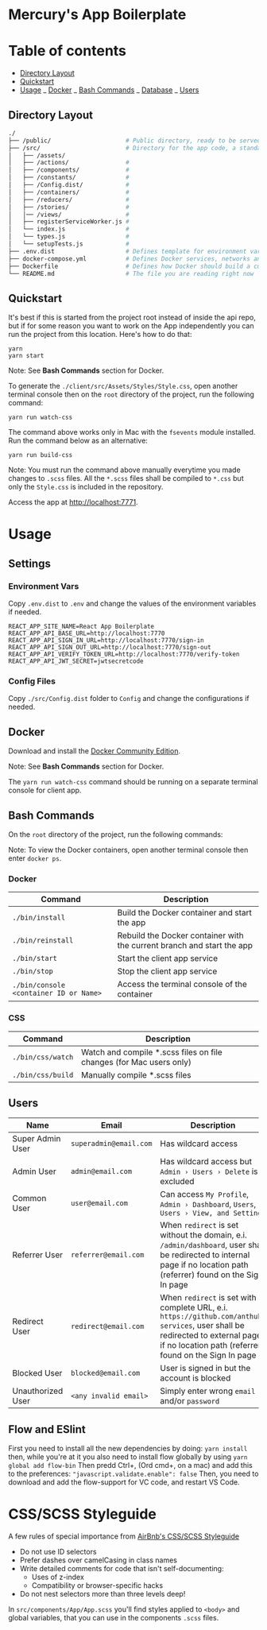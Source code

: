 # Mercury's App Boilerplate

# Table of contents

<!--ts-->

* [Directory Layout](#directory-layout)
* [Quickstart](#quickstart)
* [Usage](#usage)
  _ [Docker](#docker)
  _ [Bash Commands](#bash-commands)
  _ [Database](#database)
  _ [Users](#users)
  <!--te-->

## Directory Layout

```bash
./
├── /public/                     # Public directory, ready to be served by a web server
├── /src/                        # Directory for the app code, a standard create-react-app with Redux and other goodies
│   ├── /assets/
│   ├── /actions/                #
│   ├── /components/             #
│   ├── /constants/              #
│   ├── /Config.dist/            #
│   ├── /containers/             #
│   ├── /reducers/               #
│   ├── /stories/                #
│   │── /views/                  #
│   ├── registerServiceWorker.js #
│   └── index.js                 #
│   └── types.js                 #
│   └── setupTests.js            #
├── .env.dist                    # Defines template for environment variables
├── docker-compose.yml           # Defines Docker services, networks and volumes, do not touch unless you know what you are doing
├── Dockerfile                   # Defines how Docker should build a custom image for the application, do not touch unless you know what you are doing
└── README.md                    # The file you are reading right now
```

## Quickstart

It's best if this is started from the project root instead of inside the api repo, but if for some reason you want to work on the App independently you can run the project from this location. Here's how to do that:

```
yarn
yarn start
```

Note: See **Bash Commands** section for Docker.

To generate the `./client/src/Assets/Styles/Style.css`,
open another terminal console then on the `root` directory of the project,
run the following command:

```
yarn run watch-css
```

The command above works only in Mac with the `fsevents` module installed.
Run the command below as an alternative:

```
yarn run build-css
```

Note: You must run the command above manually everytime you made changes to `.scss` files.
All the `*.scss` files shall be compiled to `*.css` but only the `Style.css` is included in the repository.

Access the app at <http://localhost:7771>.

# Usage

## Settings

### Environment Vars

Copy `.env.dist` to `.env` and change the values of the environment variables if needed.

```
REACT_APP_SITE_NAME=React App Boilerplate
REACT_APP_API_BASE_URL=http://localhost:7770
REACT_APP_API_SIGN_IN_URL=http://localhost:7770/sign-in
REACT_APP_API_SIGN_OUT_URL=http://localhost:7770/sign-out
REACT_APP_API_VERIFY_TOKEN_URL=http://localhost:7770/verify-token
REACT_APP_API_JWT_SECRET=jwtsecretcode
```

### Config Files

Copy `./src/Config.dist` folder to `Config` and change the configurations if needed.

## Docker

Download and install the [Docker Community Edition](https://www.docker.com/community-edition).

Note: See **Bash Commands** section for Docker.

The `yarn run watch-css` command should be running on a separate terminal console for client app.

## Bash Commands

On the `root` directory of the project, run the following commands:

Note: To view the Docker containers, open another terminal console then enter `docker ps`.

### Docker

| Command                                | Description                                                            |
| -------------------------------------- | ---------------------------------------------------------------------- |
| `./bin/install`                        | Build the Docker container and start the app                           |
| `./bin/reinstall`                      | Rebuild the Docker container with the current branch and start the app |
| `./bin/start`                          | Start the client app service                                           |
| `./bin/stop`                           | Stop the client app service                                            |
| `./bin/console <container ID or Name>` | Access the terminal console of the container                           |

### CSS

| Command           | Description                                                          |
| ----------------- | -------------------------------------------------------------------- |
| `./bin/css/watch` | Watch and compile \*.scss files on file changes (for Mac users only) |
| `./bin/css/build` | Manually compile \*.scss files                                       |

## Users

| Name              | Email                  | Description                                                                                                                                                                             |
| ----------------- | ---------------------- | --------------------------------------------------------------------------------------------------------------------------------------------------------------------------------------- |
| Super Admin User  | `superadmin@email.com` | Has wildcard access                                                                                                                                                                     |
| Admin User        | `admin@email.com`      | Has wildcard access but `Admin › Users › Delete` is excluded                                                                                                                            |
| Common User       | `user@email.com`       | Can access `My Profile`, `Admin › Dashboard`, `Users`, `Users › View, and Settings`                                                                                                     |
| Referrer User     | `referrer@email.com`   | When `redirect` is set without the domain, e.i. `/admin/dashboard`, user shall be redirected to internal page if no location path (referrer) found on the Sign In page                  |
| Redirect User     | `redirect@email.com`   | When `redirect` is set with complete URL, e.i. `https://github.com/anthub-services`, user shall be redirected to external page if no location path (referrer) found on the Sign In page |
| Blocked User      | `blocked@email.com`    | User is signed in but the account is blocked                                                                                                                                            |
| Unauthorized User | `<any invalid email>`  | Simply enter wrong `email` and/or `password`                                                                                                                                            |

## Flow and ESlint

First you need to install all the new dependencies by doing:
`yarn install`
then, while you're at it you also need to install flow globally by using
`yarn global add flow-bin`
Then predd Ctrl+, (Ord cmd+, on a mac) and add this to the preferences:
`"javascript.validate.enable": false`
Then, you need to download and add the flow-support for VC code, and restart VS Code.

# CSS/SCSS Styleguide

A few rules of special importance from [AirBnb's CSS/SCSS Styleguide](https://github.com/airbnb/css#sass)

* Do not use ID selectors
* Prefer dashes over camelCasing in class names
* Write detailed comments for code that isn't self-documenting:
  * Uses of z-index
  * Compatibility or browser-specific hacks
* Do not nest selectors more than three levels deep!

In `src/components/App/App.scss` you'll find styles applied to `<body>` and global variables, that you can use in the components `.scss` files.
